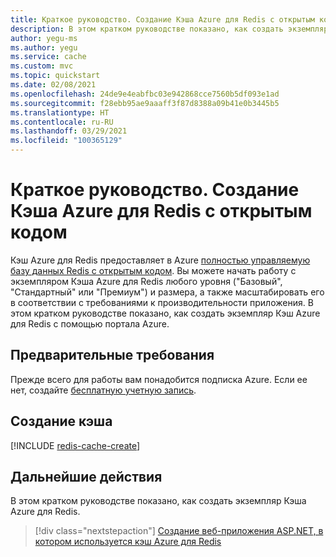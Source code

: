 ```yaml
---
title: Краткое руководство. Создание Кэша Azure для Redis с открытым кодом
description: В этом кратком руководстве показано, как создать экземпляр Кэша Azure для Redis уровня "Базовый", "Стандартный" или "Премиум".
author: yegu-ms
ms.author: yegu
ms.service: cache
ms.custom: mvc
ms.topic: quickstart
ms.date: 02/08/2021
ms.openlocfilehash: 24de9e4eabfbc03e942868cce7560b5df093e1ad
ms.sourcegitcommit: f28ebb95ae9aaaff3f87d8388a09b41e0b3445b5
ms.translationtype: HT
ms.contentlocale: ru-RU
ms.lasthandoff: 03/29/2021
ms.locfileid: "100365129"
---
```

# <a name="quickstart-create-an-open-source-redis-cache"></a>Краткое руководство. Создание Кэша Azure для Redis с открытым кодом

Кэш Azure для Redis предоставляет в Azure [полностью управляемую базу данных Redis с открытым кодом](https://redis.io/). Вы можете начать работу с экземпляром Кэша Azure для Redis любого уровня ("Базовый", "Стандартный" или "Премиум") и размера, а также масштабировать его в соответствии с требованиями к производительности приложения. В этом кратком руководстве показано, как создать экземпляр Кэш Azure для Redis с помощью портала Azure.

## <a name="prerequisites"></a>Предварительные требования

Прежде всего для работы вам понадобится подписка Azure. Если ее нет, создайте [бесплатную учетную запись](https://azure.microsoft.com/free/).

## <a name="create-a-cache"></a>Создание кэша
[!INCLUDE [redis-cache-create](../../includes/redis-cache-create.md)]

## <a name="next-steps"></a>Дальнейшие действия

В этом кратком руководстве показано, как создать экземпляр Кэша Azure для Redis.

> [!div class="nextstepaction"]
> [Создание веб-приложения ASP.NET, в котором используется кэш Azure для Redis](./cache-web-app-howto.md)
